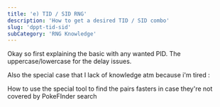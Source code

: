 ```yaml
---
title: 'e) TID / SID RNG'
description: 'How to get a desired TID / SID combo' 
slug: 'dppt-tid-sid'
subCategory: 'RNG Knowledge'
---
```


Okay so first explaining the basic with any wanted PID.
The uppercase/lowercase for the delay issues.


Also the special case that I lack of knowledge atm because i'm tired :

How to use the special tool to find the pairs fasters in case they're not covered by PokeFInder search